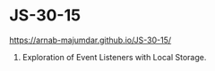# JS-30-15
https://arnab-majumdar.github.io/JS-30-15/

1. Exploration of Event Listeners with Local Storage.
